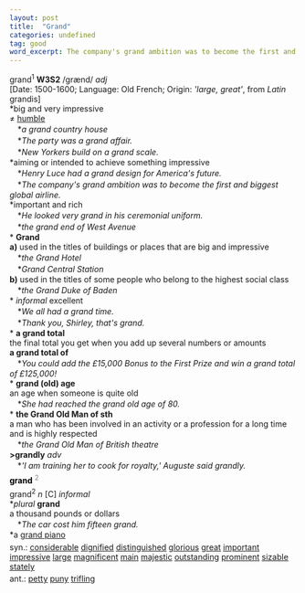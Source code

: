 ```yaml
---
layout: post
title:  "Grand"
categories: undefined
tag: good
word_excerpt: The company's grand ambition was to become the first and biggest global airline.
---
```

<DIV style="MARGIN: 0px 0px 5px">grand<SUP>1</SUP> <B>W3S2</B> /grænd/ <I>adj</I> <BR>[Date: 1500-1600; Language: Old French; Origin: <I>'large, great'</I>, from <I>Latin</I> grandis]<BR>*big and very impressive<BR>≠ <A href="{{ site.baseurl }}/humble"><U>humble</U></A><BR>　*<I>a grand country house</I><BR>　*<I>The party was a grand affair.</I><BR>　*<I>New Yorkers build on a grand scale.</I><BR>*aiming or intended to achieve something impressive<BR>　*<I>Henry Luce had a grand design for America's future.</I><BR>　*<I>The company's grand ambition was to become the first and biggest global airline.</I><BR>*important and rich<BR>　*<I>He looked very grand in his ceremonial uniform.</I><BR>　*<I>the grand end of West Avenue</I><BR>* <B>Grand</B><BR><B>a)</B> used in the titles of buildings or places that are big and impressive<BR>　*<I>the Grand Hotel</I><BR>　*<I>Grand Central Station</I><BR><B>b)</B> used in the titles of some people who belong to the highest social class<BR>　*<I>the Grand Duke of Baden</I><BR>* <I>informal</I> excellent<BR>　*<I>We all had a grand time.</I><BR>　*<I>Thank you, Shirley, that's grand.</I><BR>* <B>a grand total</B><BR>the final total you get when you add up several numbers or amounts<BR><B>a grand total of</B><BR>　*<I>You could add the £15,000 Bonus to the First Prize and win a grand total of £125,000!</I><BR>* <B>grand (old) age</B><BR>an age when someone is quite old<BR>　*<I>She had reached the grand old age of 80.</I><BR>* <B>the Grand Old Man of sth</B><BR>a man who has been involved in an activity or a profession for a long time and is highly respected<BR>　*<I>the Grand Old Man of British theatre</I><BR><B>&gt;grandly</B> <I>adv</I><BR>　*<I>'I am training her to cook for royalty,' Auguste said grandly.</I></DIV>
<DIV style="COLOR: #808080; MARGIN: 0px 0px 5px; LINE-HEIGHT: normal"><SPAN style="FONT-SIZE: 10.5pt; COLOR: #000000; LINE-HEIGHT: normal"><B>grand</B></SPAN> <SUP style="FONT-SIZE: 83%; LINE-HEIGHT: normal">2</SUP> </DIV>
<DIV style="MARGIN: 0px 0px 5px">grand<SUP>2</SUP> <I>n</I> [C] <I>informal</I> <BR>*<I>plural</I> <B>grand</B> <BR>a thousand pounds or dollars<BR>　*<I>The car cost him fifteen grand.</I><BR>*a <A href="{{ site.baseurl }}/grand%20piano"><U>grand piano</U></A></DIV>
<DIV style="MARGIN: 0px 0px 5px">
<DIV style="MARGIN: 4px 0px">syn.: <A href="{{ site.baseurl }}/considerable"><U>considerable</U></A> <A href="{{ site.baseurl }}/dignified"><U>dignified</U></A> <A href="{{ site.baseurl }}/distinguished"><U>distinguished</U></A> <A href="{{ site.baseurl }}/glorious"><U>glorious</U></A> <A href="{{ site.baseurl }}/great"><U>great</U></A> <A href="{{ site.baseurl }}/important"><U>important</U></A> <A href="{{ site.baseurl }}/impressive"><U>impressive</U></A> <A href="{{ site.baseurl }}/large"><U>large</U></A> <A href="{{ site.baseurl }}/magnificent"><U>magnificent</U></A> <A href="{{ site.baseurl }}/main"><U>main</U></A> <A href="{{ site.baseurl }}/majestic"><U>majestic</U></A> <A href="{{ site.baseurl }}/outstanding"><U>outstanding</U></A> <A href="{{ site.baseurl }}/prominent"><U>prominent</U></A> <A href="{{ site.baseurl }}/sizable"><U>sizable</U></A> <A href="{{ site.baseurl }}/stately"><U>stately</U></A></DIV>
<DIV style="MARGIN: 4px 0px">ant.: <A href="{{ site.baseurl }}/petty"><U>petty</U></A> <A href="{{ site.baseurl }}/puny"><U>puny</U></A> <A href="{{ site.baseurl }}/trifling"><U>trifling</U></A></DIV></DIV>
